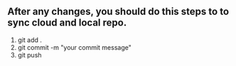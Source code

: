## After any changes, you should do this steps to to sync cloud and local repo.

1. git add .
2. git commit -m "your commit message"
3. git push

